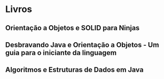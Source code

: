 # Livros

## Orientação a Objetos e SOLID para Ninjas


## Desbravando Java e Orientação a Objetos - Um guia para o iniciante da linguagem

## Algoritmos e Estruturas de Dados em Java
